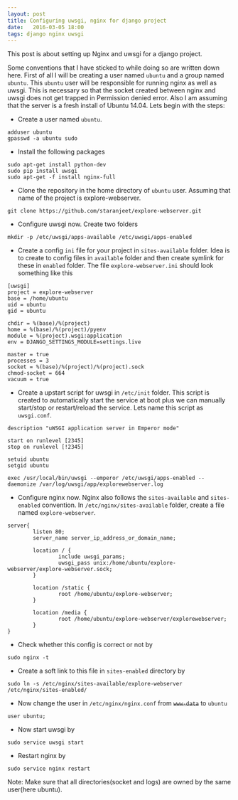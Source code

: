 ```yaml
---
layout: post
title: Configuring uwsgi, nginx for django project
date:   2016-03-05 18:00
tags: django nginx uwsgi
---
```


This post is about setting up Nginx and uwsgi for a django project.

Some conventions that I have sticked to while doing so are written down here. First of all I will be creating a user named `ubuntu` and a group named `ubuntu`. This `ubuntu` user will be responsible for running nginx as well as uwsgi.  This is necessary so that the socket created between nginx and uwsgi does not get trapped in Permission denied error. Also I am assuming that the server is a fresh install of Ubuntu 14.04. Lets begin with the steps:

* Create a user named `ubuntu`.

```
adduser ubuntu
gpasswd -a ubuntu sudo
```

* Install the following packages

```
sudo apt-get install python-dev
sudo pip install uwsgi
sudo apt-get -f install nginx-full
```

* Clone the repository in the home directory of `ubuntu` user. Assuming that name of the project is explore-webserver.

```
git clone https://github.com/staranjeet/explore-webserver.git
```

* Configure uwsgi now. Create two folders

```
mkdir -p /etc/uwsgi/apps-available /etc/uwsgi/apps-enabled
```

* Create a config `ini` file for your project in `sites-available` folder. Idea is to create to config files in `available` folder and then create symlink for these in `enabled` folder. The file `explore-webserver.ini` should look something like this

```
[uwsgi]
project = explore-webserver
base = /home/ubuntu
uid = ubuntu
gid = ubuntu

chdir = %(base)/%(project)
home = %(base)/%(project)/pyenv
module = %(project).wsgi:application
env = DJANGO_SETTINGS_MODULE=settings.live

master = true
processes = 3
socket = %(base)/%(project)/%(project).sock
chmod-socket = 664
vacuum = true

```

* Create a upstart script for uwsgi in `/etc/init` folder. This script is created to automatically start the service at boot plus we can manually start/stop or restart/reload the service. Lets name this script as `uwsgi.conf`.

```
description "uWSGI application server in Emperor mode"

start on runlevel [2345]
stop on runlevel [!2345]

setuid ubuntu
setgid ubuntu

exec /usr/local/bin/uwsgi --emperor /etc/uwsgi/apps-enabled --daemonize /var/log/uwsgi/app/explorewebserver.log
```

* Configure nginx now. Nginx also follows the `sites-available` and `sites-enabled` convention. In `/etc/nginx/sites-available` folder, create a file named `explore-webserver`.

```
server{
        listen 80;
        server_name server_ip_address_or_domain_name;

        location / {
                include uwsgi_params;
                uwsgi_pass unix:/home/ubuntu/explore-webserver/explore-webserver.sock;
        }

        location /static {
                root /home/ubuntu/explore-webserver;
        }

        location /media {
                root /home/ubuntu/explore-webserver/explorewebserver;
        }
}
```

* Check whether this config is correct or not by

```
sudo nginx -t
```

* Create a soft link to this file in `sites-enabled` directory by

```
sudo ln -s /etc/nginx/sites-available/explore-webserver /etc/nginx/sites-enabled/
```

* Now change the user in `/etc/nginx/nginx.conf` from ~~`www-data`~~ to `ubuntu`

```
user ubuntu;
```

* Now start uwsgi by

```
sudo service uwsgi start
```

* Restart nginx by
```
sudo service nginx restart
```

Note: Make sure that all directories(socket and logs) are owned by the same user(here ubuntu).

